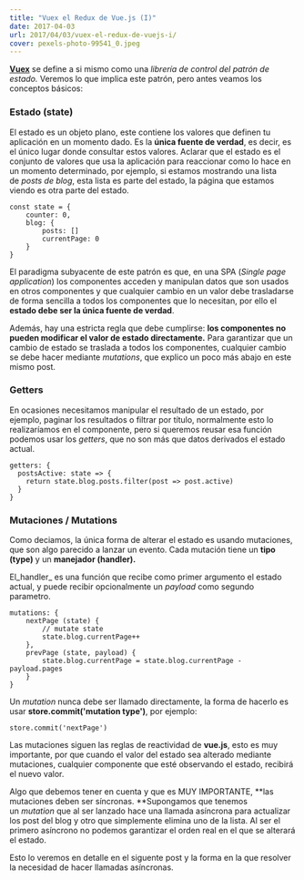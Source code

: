 ```yaml
---
title: "Vuex el Redux de Vue.js (I)"
date: 2017-04-03
url: 2017/04/03/vuex-el-redux-de-vuejs-i/
cover: pexels-photo-99541_0.jpeg
---
```

[**Vuex**](https://vuex.vuejs.org/en/) se define a si mismo como una _librería de control del patrón de estado._ Veremos lo que implica este patrón, pero antes veamos los conceptos básicos:

### Estado (state)

El estado es un objeto plano, este contiene los valores que definen tu aplicación en un momento dado. Es la **única fuente de verdad**, es decir, es el único lugar donde consultar estos valores. Aclarar que el estado es el conjunto de valores que usa la aplicación para reaccionar como lo hace en un momento determinado, por ejemplo, si estamos mostrando una lista de _posts de blog_, esta lista es parte del estado, la página que estamos viendo es otra parte del estado. 

```
const state = {
    counter: 0,
    blog: {
        posts: []
        currentPage: 0
    }
}
```

El paradigma subyacente de este patrón es que, en una SPA (_Single page application_) los componentes acceden y manipulan datos que son usados en otros componentes y que cualquier cambio en un valor debe trasladarse de forma sencilla a todos los componentes que lo necesitan, por ello el **estado debe ser la única fuente de verdad**.

Además, hay una estricta regla que debe cumplirse: **los componentes no pueden modificar el valor de estado directamente.** Para garantizar que un cambio de estado se traslada a todos los componentes, cualquier cambio se debe hacer mediante _mutations_, que explico un poco más abajo en este mismo post.

### Getters

En ocasiones necesitamos manipular el resultado de un estado, por ejemplo, paginar los resultados o filtrar por título, normalmente esto lo realizaríamos en el componente, pero si queremos reusar esa función podemos usar los _getters_, que no son más que datos derivados el estado actual.

```
getters: {
  postsActive: state => {
    return state.blog.posts.filter(post => post.active)
  }
}
```

### Mutaciones / Mutations

Como deciamos, la única forma de alterar el estado es usando mutaciones, que son algo parecido a lanzar un evento. Cada mutación tiene un **tipo (type)** y un **manejador (handler).**

El_handler_ es una función que recibe como primer argumento el estado actual, y puede recibir opcionalmente un _payload_ como segundo parametro.

```
mutations: {
	nextPage (state) {
	  	// mutate state
	  	state.blog.currentPage++
	},
	prevPage (state, payload) {
		state.blog.currentPage = state.blog.currentPage - payload.pages
	}
}
```

Un _mutation_ nunca debe ser llamado directamente, la forma de hacerlo es usar **store.commit('mutation type')**, por ejemplo:

```
store.commit('nextPage')
```

Las mutaciones siguen las reglas de reactividad de **vue.js**, esto es muy importante, por que cuando el valor del estado sea alterado mediante mutaciones, cualquier componente que esté observando el estado, recibirá el nuevo valor.

Algo que debemos tener en cuenta y que es MUY IMPORTANTE, **las mutaciones deben ser síncronas. **Supongamos que tenemos un _mutation_ que al ser lanzado hace una llamada asíncrona para actualizar los post del blog y otro que simplemente elimina uno de la lista. Al ser el primero asíncrono no podemos garantizar el orden real en el que se alterará el estado.

Esto lo veremos en detalle en el siguente post y la forma en la que resolver la necesidad de hacer llamadas asíncronas.
